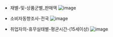* 재별-및-상품군별_판매액
![image](https://user-images.githubusercontent.com/65331451/90360364-86d45500-e096-11ea-8bdc-851e596ad3e9.png)


* 소비자동향조사-전국
![image](https://user-images.githubusercontent.com/65331451/90360439-b08d7c00-e096-11ea-887d-3dd72a51e9ad.png)


* 취업자의-휴무실태별-평균시간-(15세이상)
![image](https://user-images.githubusercontent.com/65331451/90360489-d61a8580-e096-11ea-8799-7212a83eb94b.png)

